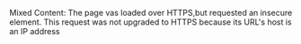 Mixed Content: The page vas loaded over HTTPS,but requested an insecure element. This request was not upgraded to HTTPS because its URL's host is an IP address